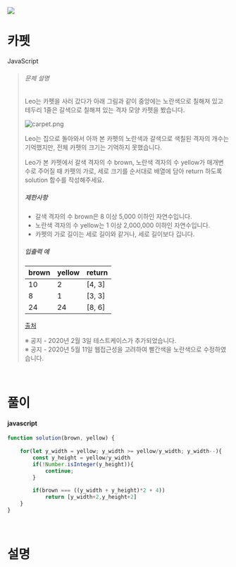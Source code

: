 ![](/img/programmers.png)

# 카펫

JavaScript

>###### 문제 설명
>
>Leo는 카펫을 사러 갔다가 아래 그림과 같이 중앙에는 노란색으로 칠해져 있고 테두리 1줄은 갈색으로 칠해져 있는 격자 모양 카펫을 봤습니다.
>
>![carpet.png](https://grepp-programmers.s3.ap-northeast-2.amazonaws.com/files/production/b1ebb809-f333-4df2-bc81-02682900dc2d/carpet.png)
>
>Leo는 집으로 돌아와서 아까 본 카펫의 노란색과 갈색으로 색칠된 격자의 개수는 기억했지만, 전체 카펫의 크기는 기억하지 못했습니다.
>
>Leo가 본 카펫에서 갈색 격자의 수 brown, 노란색 격자의 수 yellow가 매개변수로 주어질 때 카펫의 가로, 세로 크기를 순서대로 배열에 담아 return 하도록 solution 함수를 작성해주세요.
>
>##### 제한사항
>
>-   갈색 격자의 수 brown은 8 이상 5,000 이하인 자연수입니다.
>-   노란색 격자의 수 yellow는 1 이상 2,000,000 이하인 자연수입니다.
>-   카펫의 가로 길이는 세로 길이와 같거나, 세로 길이보다 깁니다.
>
>##### 입출력 예
>
>| brown | yellow | return |
>| --- | --- | --- |
>| 10 | 2 | [4, 3] |
>| 8 | 1 | [3, 3] |
>| 24 | 24 | [8, 6] |
>
>[출처](http://hsin.hr/coci/archive/2010_2011/contest4_tasks.pdf)
>
>※ 공지 - 2020년 2월 3일 테스트케이스가 추가되었습니다.\
>※ 공지 - 2020년 5월 11일 웹접근성을 고려하여 빨간색을 노란색으로 수정하였습니다.

<br/>

# 풀이

#### javascript
```javascript
function solution(brown, yellow) {
    
    for(let y_width = yellow; y_width >= yellow/y_width; y_width--){
        const y_height = yellow/y_width
        if(!Number.isInteger(y_height)){
            continue;
        }
        
        if(brown === ((y_width + y_height)*2 + 4))
            return [y_width+2,y_height+2]
    }
}
```

<br/>

# 설명